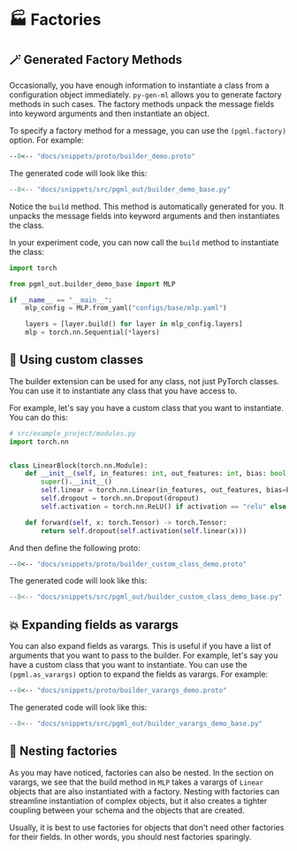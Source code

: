 # 🏭 Factories

## 🪄 Generated Factory Methods
Occasionally, you have enough information to instantiate a class from a configuration object immediately. `py-gen-ml` allows you to generate factory methods in such cases. The factory methods unpack the message fields into keyword arguments and then instantiate an object.

To specify a factory method for a message, you can use the `(pgml.factory)` option. For example:

```proto linenums="1" hl_lines="6-7 12"
--8<-- "docs/snippets/proto/builder_demo.proto"
```

The generated code will look like this:

```python { linenums="1" hl_lines="23-30" .generated-code }
--8<-- "docs/snippets/src/pgml_out/builder_demo_base.py"
```

Notice the `build` method. This method is automatically generated for you. It unpacks the message fields into keyword arguments and then instantiates the class.

In your experiment code, you can now call the `build` method to instantiate the class:

```python linenums="1" hl_lines="8"
import torch

from pgml_out.builder_demo_base import MLP

if __name__ == "__main__":
    mlp_config = MLP.from_yaml("configs/base/mlp.yaml")

    layers = [layer.build() for layer in mlp_config.layers]
    mlp = torch.nn.Sequential(*layers)
```

## 🧱 Using custom classes

The builder extension can be used for any class, not just PyTorch classes. You can use it to instantiate any class that you have access to.

For example, let's say you have a custom class that you want to instantiate. You can do this:

```python
# src/example_project/modules.py
import torch.nn


class LinearBlock(torch.nn.Module):
    def __init__(self, in_features: int, out_features: int, bias: bool = True, dropout: float = 0.0, activation: str = "relu"):
        super().__init__()
        self.linear = torch.nn.Linear(in_features, out_features, bias=bias)
        self.dropout = torch.nn.Dropout(dropout)
        self.activation = torch.nn.ReLU() if activation == "relu" else torch.nn.GELU()

    def forward(self, x: torch.Tensor) -> torch.Tensor:
        return self.dropout(self.activation(self.linear(x)))
```

And then define the following proto:

```proto linenums="1" hl_lines="6 11"
--8<-- "docs/snippets/proto/builder_custom_class_demo.proto"
```

The generated code will look like this:

```python { linenums="1" hl_lines="29-38" .generated-code }
--8<-- "docs/snippets/src/pgml_out/builder_custom_class_demo_base.py"
```

## 💥 Expanding fields as varargs

You can also expand fields as varargs. This is useful if you have a list of arguments that you want to pass to the builder. For example, let's say you have a custom class that you want to instantiate. You can use the
`(pgml.as_varargs)` option to expand the fields as varargs. For example:

```proto linenums="1" hl_lines="24"
--8<-- "docs/snippets/proto/builder_varargs_demo.proto"
```

The generated code will look like this:

```python { linenums="1" hl_lines="42-44" .generated-code }
--8<-- "docs/snippets/src/pgml_out/builder_varargs_demo_base.py"
```

## 🐣 Nesting factories

As you may have noticed, factories can also be nested. In the section on varargs, we see that the build method in `MLP` takes a varargs of `Linear` objects that are also instantiated with a factory. Nesting with factories can streamline instantiation of complex objects, but it also creates a tighter coupling between your schema and the objects that are created.

Usually, it is best to use factories for objects that don't need other factories for their fields. In other words, you should nest factories sparingly.
